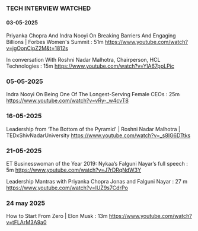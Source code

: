 ### TECH INTERVIEW WATCHED

#### 03-05-2025

Priyanka Chopra And Indra Nooyi On Breaking Barriers And Engaging Billions | Forbes Women's Summit       : 51m
https://www.youtube.com/watch?v=jgOonCipZ2M&t=1812s


In conversation With Roshni Nadar Malhotra, Chairperson, HCL Technologies             : 15m
https://www.youtube.com/watch?v=YlA67ppLPic

### 05-05-2025

Indra Nooyi On Being One Of The Longest-Serving Female CEOs : 25m 
https://www.youtube.com/watch?v=vRy-_w4cvT8


### 16-05-2025

Leadership from ‘The Bottom of the Pyramid' | Roshni Nadar Malhotra | TEDxShivNadarUniversity 
https://www.youtube.com/watch?v=_s8IG6DTtks

### 21-05-2025

ET Businesswoman of the Year 2019: Nykaa’s Falguni Nayar’s full speech  : 5m
https://www.youtube.com/watch?v=J7rDRqNdW3Y


Leadership Mantras with Priyanka Chopra Jonas and Falguni Nayar : 27 m
https://www.youtube.com/watch?v=lUZ9s7CdrPo


### 24 may 2025 

How to Start From Zero | Elon Musk                : 13m
https://www.youtube.com/watch?v=tFLArM3A9a0